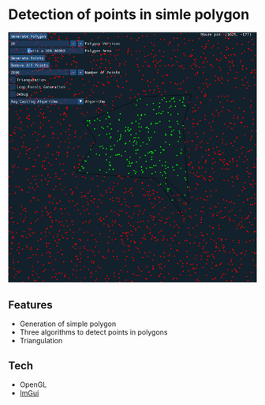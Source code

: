 # Detection of points in simle polygon

![](example.png)

## Features

- Generation of simple polygon
- Three algorithms to detect points in polygons
- Triangulation

## Tech

- OpenGL
- [ImGui](https://github.com/ocornut/imgui)